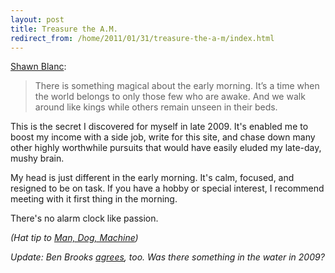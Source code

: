 ```yaml
---
layout: post
title: Treasure the A.M.
redirect_from: /home/2011/01/31/treasure-the-a-m/index.html
---
```

<p><a href="http://shawnblanc.net/2011/01/rising-early/">Shawn Blanc</a>:
<blockquote>There is something magical about the early morning. It’s a time when the world belongs to only those few who are awake. And we walk around like kings while others remain unseen in their beds.</p></blockquote>
<p>This is the secret I discovered for myself in late 2009. It's enabled me to boost my income with a side job, write for this site, and chase down many other highly worthwhile pursuits that would have easily eluded my late-day, mushy brain.</p>
<p>My head is just different in the early morning. It's calm, focused, and resigned to be on task. If you have a hobby or special interest, I recommend meeting with it first thing in the morning.</p>
<p>There's no alarm clock like passion.</p>
<p><em>(Hat tip to <a href="http://mandogmachine.com/2011/01/rising-early/">Man, Dog, Machine</a>)</em></p>
<p><em>Update: Ben Brooks <a href="http://brooksreview.net/2011/01/qotd-sb/">agrees</a></em><em>, too. Was there something in the water in 2009?</em></p>
